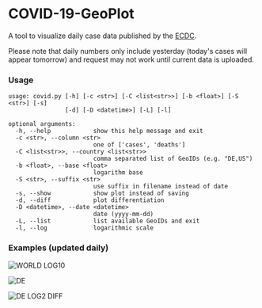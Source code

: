 # COVID-19-GeoPlot

A tool to visualize daily case data published by the [ECDC](https://www.ecdc.europa.eu).

Please note that daily numbers only include yesterday (today's cases will appear tomorrow) and request may not work until current data is uploaded.

### Usage

```
usage: covid.py [-h] [-c <str>] [-C <list<str>>] [-b <float>] [-S <str>] [-s]
                [-d] [-D <datetime>] [-L] [-l]

optional arguments:
  -h, --help            show this help message and exit
  -c <str>, --column <str>
                        one of ['cases', 'deaths']
  -C <list<str>>, --country <list<str>>
                        comma separated list of GeoIDs (e.g. "DE,US")
  -b <float>, --base <float>
                        logarithm base
  -S <str>, --suffix <str>
                        use suffix in filename instead of date
  -s, --show            show plot instead of saving
  -d, --diff            plot differentiation
  -D <datetime>, --date <datetime>
                        date (yyyy-mm-dd)
  -L, --list            list available GeoIDs and exit
  -l, --log             logarithmic scale
```

### Examples (updated daily)

![WORLD LOG10](https://gitlab.com/s9latimm/covid-19-geoplot/-/jobs/artifacts/master/raw/plots/covid-19-world-cases-log10-example.svg?job=deploy&sanitize=true)

![DE](https://gitlab.com/s9latimm/covid-19-geoplot/-/jobs/artifacts/master/raw/plots/covid-19-de-cases-example.svg?job=deploy&sanitize=true)

![DE LOG2 DIFF](https://gitlab.com/s9latimm/covid-19-geoplot/-/jobs/artifacts/master/raw/plots/covid-19-de-cases-log2-diff-example.svg?job=deploy&sanitize=true)

